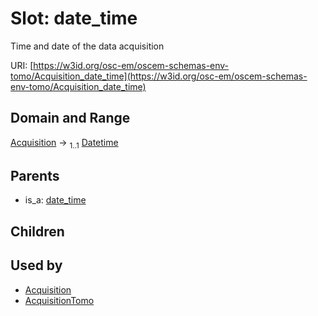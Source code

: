 
# Slot: date_time

Time and date of the data acquisition

URI: [https://w3id.org/osc-em/oscem-schemas-env-tomo/Acquisition_date_time](https://w3id.org/osc-em/oscem-schemas-env-tomo/Acquisition_date_time)


## Domain and Range

[Acquisition](Acquisition.md) &#8594;  <sub>1..1</sub> [Datetime](types/Datetime.md)

## Parents

 *  is_a: [date_time](date_time.md)

## Children


## Used by

 * [Acquisition](Acquisition.md)
 * [AcquisitionTomo](AcquisitionTomo.md)
